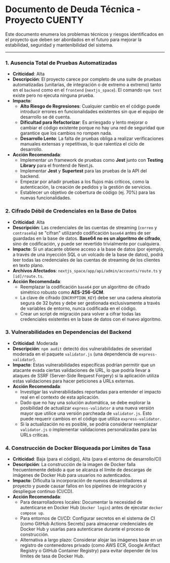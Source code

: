 # Documento de Deuda Técnica - Proyecto CUENTY

Este documento enumera los problemas técnicos y riesgos identificados en el proyecto que deben ser abordados en el futuro para mejorar la estabilidad, seguridad y mantenibilidad del sistema.

---

### 1. Ausencia Total de Pruebas Automatizadas

*   **Criticidad**: Alta
*   **Descripción**: El proyecto carece por completo de una suite de pruebas automatizadas (unitarias, de integración o de extremo a extremo) tanto en el `backend` como en el `frontend` (`nextjs_space`). El comando `npm test` existe pero no ejecuta ninguna prueba.
*   **Impacto**:
    *   **Alto Riesgo de Regresiones**: Cualquier cambio en el código puede introducir errores en funcionalidades existentes sin que el equipo de desarrollo se dé cuenta.
    *   **Dificultad para Refactorizar**: Es arriesgado y lento mejorar o cambiar el código existente porque no hay una red de seguridad que garantice que los cambios no rompen nada.
    *   **Desarrollo Lento**: La falta de pruebas obliga a realizar verificaciones manuales extensas y repetitivas, lo que ralentiza el ciclo de desarrollo.
*   **Acción Recomendada**:
    *   Implementar un framework de pruebas como **Jest** junto con **Testing Library** para el frontend de Next.js.
    *   Implementar **Jest** y **Supertest** para las pruebas de la API del backend.
    *   Empezar por añadir pruebas a los flujos más críticos, como la autenticación, la creación de pedidos y la gestión de servicios.
    *   Establecer un objetivo de cobertura de código (ej. 70%) para las nuevas funcionalidades.

### 2. Cifrado Débil de Credenciales en la Base de Datos

*   **Criticidad**: Alta
*   **Descripción**: Las credenciales de las cuentas de streaming (`correo` y `contraseña`) se "cifran" utilizando codificación `base64` antes de ser guardadas en la base de datos. **Base64 no es un algoritmo de cifrado**, sino de codificación, y puede ser revertido trivialmente por cualquiera.
*   **Impacto**: Si un atacante obtiene acceso a la base de datos (por ejemplo, a través de una inyección SQL o un volcado de la base de datos), podrá leer todas las credenciales de las cuentas de streaming de los clientes en texto plano.
*   **Archivos Afectados**: `nextjs_space/app/api/admin/accounts/route.ts` y `[id]/route.ts`.
*   **Acción Recomendada**:
    *   Reemplazar la codificación `base64` por un algoritmo de cifrado simétrico robusto como **AES-256-GCM**.
    *   La clave de cifrado (`ENCRYPTION_KEY`) debe ser una cadena aleatoria segura de 32 bytes y debe ser gestionada exclusivamente a través de variables de entorno, nunca codificada en el código.
    *   Crear un script de migración para volver a cifrar todas las credenciales existentes en la base de datos con el nuevo algoritmo.

### 3. Vulnerabilidades en Dependencias del Backend

*   **Criticidad**: Moderada
*   **Descripción**: `npm audit` detectó dos vulnerabilidades de severidad moderada en el paquete `validator.js` (una dependencia de `express-validator`).
*   **Impacto**: Estas vulnerabilidades específicas podrían permitir que un atacante evada ciertas validaciones de URL, lo que podría llevar a ataques de SSRF (Server-Side Request Forgery) si la aplicación utiliza estas validaciones para hacer peticiones a URLs externas.
*   **Acción Recomendada**:
    *   Investigar las vulnerabilidades reportadas para entender el impacto real en el contexto de esta aplicación.
    *   Dado que no hay una solución automática, se debe explorar la posibilidad de actualizar `express-validator` a una nueva versión mayor que utilice una versión parcheada de `validator.js`. Esto puede requerir cambios en el código que utiliza `express-validator`.
    *   Si la actualización no es posible, se podría considerar reemplazar `validator.js` o implementar validaciones personalizadas para las URLs críticas.

### 4. Construcción de Docker Bloqueada por Límites de Tasa

*   **Criticidad**: Baja (para el código), Alta (para el entorno de desarrollo/CI)
*   **Descripción**: La construcción de la imagen de Docker falla frecuentemente debido a que se alcanza el límite de descargas de imágenes de Docker Hub para usuarios no autenticados.
*   **Impacto**: Dificulta la incorporación de nuevos desarrolladores al proyecto y puede causar fallos en los pipelines de integración y despliegue continuo (CI/CD).
*   **Acción Recomendada**:
    *   Para desarrolladores locales: Documentar la necesidad de autenticarse en Docker Hub (`docker login`) antes de ejecutar `docker compose up`.
    *   Para entornos de CI/CD: Configurar secretos en el sistema de CI (como GitHub Actions Secrets) para almacenar credenciales de Docker Hub y usarlas para autenticarse durante el proceso de construcción.
    *   Alternativa a largo plazo: Considerar alojar las imágenes base en un registro de contenedores privado (como AWS ECR, Google Artifact Registry o GitHub Container Registry) para evitar depender de los límites de tasa de Docker Hub.
